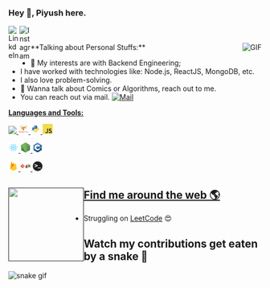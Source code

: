### Hey 👋, Piyush here.

<a href="https://www.linkedin.com/in/darthinvader5/">
  <img align="left" alt="LinkdeIn" width="22px" src="https://github.com/Darth-InVader15/B.E_1YR_Eco/blob/main/icons8-linkedin.svg" />
<!--   <a target="_blank" href="https://icons8.com/icon/44019/linkedin">LinkedIn</a> icon by <a target="_blank" href="https://icons8.com">Icons8</a> -->
</a>
<a href="https://www.instagram.com/__i.r.i.d.e.s.c.e.n.t___/">
  <img align="left" alt="Instagram" width="22px" src="https://github.com/Darth-InVader15/B.E_1YR_Eco/blob/main/instagram.png" />
</a>
<br />
<br />

<!-- Visit my profile at <a href="https://github.com/Darth-InVader15" target="__blank">https://github.com/Darth-InVader15</a> -->
  <img align="right" alt="GIF" src="https://github.com/Darth-InVader15/B.E_1YR_Eco/blob/main/giphy.gif" />
**Talking about Personal Stuffs:**
 
- 🤔 My interests are with Backend Engineering;
- I have worked with technologies like: Node.js, ReactJS, MongoDB, etc. 
- I also love problem-solving.
- 💬 Wanna talk about Comics or Algorithms, reach out to me.
- You can reach out via mail. <a href="mailto:piyush.singh1315@gmail.com"> 
  <img align="justify" alt="Mail" width="22px" src="https://github.com/Darth-InVader15/B.E_1YR_Eco/blob/main/neon-mail.png" />


**Languages and Tools:**  

<code><img height="20" src="https://pytorch.org/assets/images/pytorch-logo.png"></code>
<code><img height="20" src="https://raw.githubusercontent.com/github/explore/80688e429a7d4ef2fca1e82350fe8e3517d3494d/topics/tensorflow/tensorflow.png"></code>
<code><img height="20" src="https://raw.githubusercontent.com/github/explore/80688e429a7d4ef2fca1e82350fe8e3517d3494d/topics/python/python.png"></code>
<code><img height="20" src="https://raw.githubusercontent.com/github/explore/80688e429a7d4ef2fca1e82350fe8e3517d3494d/topics/javascript/javascript.png"></code>
<!-- <code><img height="20" src="https://raw.githubusercontent.com/github/explore/80688e429a7d4ef2fca1e82350fe8e3517d3494d/topics/vue/vue.png"></code> -->
<code><img height="20" src="https://raw.githubusercontent.com/github/explore/80688e429a7d4ef2fca1e82350fe8e3517d3494d/topics/react/react.png"></code>
<code><img height="20" src="https://raw.githubusercontent.com/github/explore/80688e429a7d4ef2fca1e82350fe8e3517d3494d/topics/nodejs/nodejs.png"></code>
<code><img height="20" src="https://raw.githubusercontent.com/github/explore/80688e429a7d4ef2fca1e82350fe8e3517d3494d/topics/cpp/cpp.png"></code>
<!-- <code><img height="20" src="https://raw.githubusercontent.com/github/explore/80688e429a7d4ef2fca1e82350fe8e3517d3494d/topics/mysql/mysql.png"></code> -->
<code><img height="20" src="https://raw.githubusercontent.com/github/explore/80688e429a7d4ef2fca1e82350fe8e3517d3494d/topics/firebase/firebase.png"></code>
<code><img height="20" src="https://raw.githubusercontent.com/github/explore/80688e429a7d4ef2fca1e82350fe8e3517d3494d/topics/git/git.png"></code>
<code><img height="20" src="https://raw.githubusercontent.com/github/explore/80688e429a7d4ef2fca1e82350fe8e3517d3494d/topics/terminal/terminal.png"></code>

## Find me around the web 🌎 <a href=""><img align="left" width="150" height="146" src="https://github.com/M0nica/M0nica/blob/main/octomonica/m0nica-octocat-rotating.gif?raw=true"></a>
- Struggling on <a href="https://leetcode.com/Darth-InVader15/">LeetCode</a> 😍
<!-- - Practising on <a href="https://www.codeforces.com/profile/tanyarajhans7/">Codeforces</a> 🙃 -->
<!-- - Sharing updates on <a href="https://www.linkedin.com/in/tanyarajhans/">LinkedIn</a> 😇 -->

## Watch my contributions get eaten by a snake 🐍
![snake gif](https://github.com/tanyarajhans/Actions/blob/output/github-contribution-grid-snake.svg)

